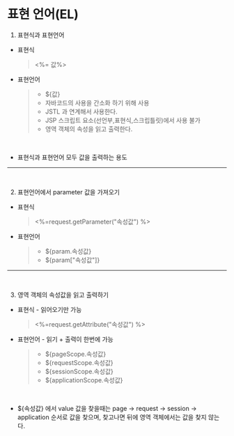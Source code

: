 표현 언어(EL)
===

1. 표현식과 표현언어
- 표현식
    > <%= 값%>

- 표현언어 
    >- ${값}
    >- 자바코드의 사용을 간소화 하기 위해 사용
    >- JSTL 과 연계해서 사용한다.
    >- JSP 스크립트 요소(선언부,표현식,스크립틀릿)에서 사용 불가
    >- 영역 객체의 속성을 읽고 출력한다.  

<br>

- 표현식과 표현언어 모두 값을 출력하는 용도

***
<br>

2. 표현언어에서 parameter 값을 가져오기

- 표현식 
    > <%=request.getParameter("속성값") %>

- 표현언어
    >- ${param.속성값}
    >- ${param["속성값"]}

***
<br>

3. 영역 객체의 속성값을 읽고 출력하기


- 표현식 - 읽어오기만 가능
    > <%=request.getAttribute("속성값") %>

- 표현언어 - 읽기 + 출력이 한번에 가능
    >- ${pageScope.속성값} 
    >- ${requestScope.속성값} 
    >- ${sessionScope.속성값} 
    >- ${applicationScope.속성값} 

<br>

- ${속성값} 에서 value 값을 찾을때는 
page -> request -> session -> application 순서로 값을 찾으며, 찾고나면 뒤에 영역 객체에서는 값을 찾지 않는다.